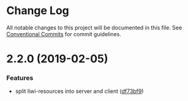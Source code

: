 # Change Log

All notable changes to this project will be documented in this file.
See [Conventional Commits](https://conventionalcommits.org) for commit guidelines.

# 2.2.0 (2019-02-05)


### Features

* split liwi-resources into server and client ([df73bf9](https://github.com/liwijs/liwi/commit/df73bf9))
